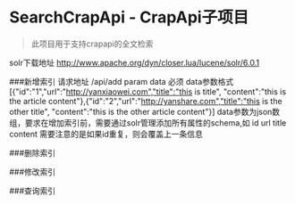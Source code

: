 # SearchCrapApi - CrapApi子项目

>此项目用于支持crapapi的全文检索

solr下载地址
http://www.apache.org/dyn/closer.lua/lucene/solr/6.0.1

###新增索引
请求地址 /api/add
param data 必须
data参数格式 [{"id":"1","url":"http://yanxiaowei.com","title":"this is title", "content":"this is the article content"},{"id":"2","url":"http://yanshare.com","title":"this is the other title", "content":"this is the other article content"}]
data参数为json数组，要求在增加索引前，需要通过solr管理添加所有属性的schema,如 id url title content
需要注意的是如果id重复，则会覆盖上一条信息

###删除索引

###修改索引

###查询索引
